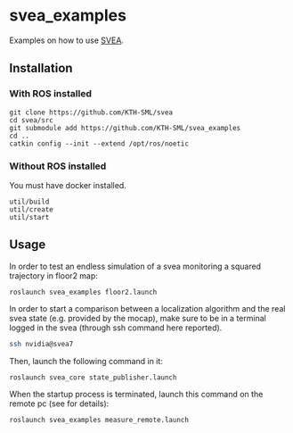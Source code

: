 # svea_examples

Examples on how to use [SVEA](https://github.com/KTH-SML/svea).

## Installation

### With ROS installed

```
git clone https://github.com/KTH-SML/svea
cd svea/src
git submodule add https://github.com/KTH-SML/svea_examples
cd ..
catkin config --init --extend /opt/ros/noetic
```

### Without ROS installed

You must have docker installed.

```
util/build
util/create
util/start
```

## Usage
In order to test an endless simulation of a svea monitoring a squared trajectory in floor2 map:
```
roslaunch svea_examples floor2.launch
```
In order to start a comparison between a localization algorithm and the real svea state (e.g. provided by the mocap), make sure to be in a terminal logged in the svea (through ssh command here reported).
```bash
ssh nvidia@svea7
```
Then, launch the following command in it:
```bash
roslaunch svea_core state_publisher.launch
```
When the startup process is terminated, launch this command on the remote pc (see for details):
```bash
roslaunch svea_examples measure_remote.launch 
```

